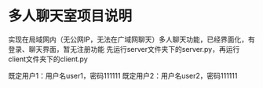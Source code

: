 # 多人聊天室项目说明
实现在局域网内（无公网IP，无法在广域网聊天）多人聊天功能，已经界面化，有登录、聊天界面，暂无注册功能
先运行server文件夹下的server.py，再运行client文件夹下的client.py

既定用户1：用户名user1，密码111111
既定用户2：用户名user2，密码111111
